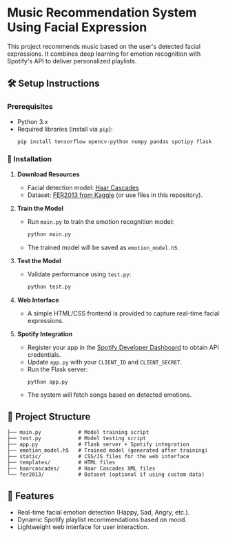 # Music Recommendation System Using Facial Expression  

This project recommends music based on the user's detected facial expressions. It combines deep learning for emotion recognition with Spotify's API to deliver personalized playlists.  

## 🛠️ Setup Instructions  

### Prerequisites  
- Python 3.x  
- Required libraries (install via `pip`):  
  ```bash
  pip install tensorflow opencv-python numpy pandas spotipy flask
  ```

### 🚀 Installation  
1. **Download Resources**  
   - Facial detection model: [Haar Cascades](https://github.com/opencv/opencv/tree/master/data/haarcascades)  
   - Dataset: [FER2013 from Kaggle](https://www.kaggle.com/datasets/msambare/fer2013) (or use files in this repository).  

2. **Train the Model**  
   - Run `main.py` to train the emotion recognition model:  
     ```bash
     python main.py
     ```  
   - The trained model will be saved as `emotion_model.h5`.  

3. **Test the Model**  
   - Validate performance using `test.py`:  
     ```bash
     python test.py
     ```  

4. **Web Interface**  
   - A simple HTML/CSS frontend is provided to capture real-time facial expressions.  

5. **Spotify Integration**  
   - Register your app in the [Spotify Developer Dashboard](https://developer.spotify.com/) to obtain API credentials.  
   - Update `app.py` with your `CLIENT_ID` and `CLIENT_SECRET`.  
   - Run the Flask server:  
     ```bash
     python app.py
     ```  
   - The system will fetch songs based on detected emotions.  

## 📂 Project Structure  
```
├── main.py            # Model training script  
├── test.py            # Model testing script  
├── app.py             # Flask server + Spotify integration  
├── emotion_model.h5   # Trained model (generated after training)  
├── static/            # CSS/JS files for the web interface  
├── templates/         # HTML files  
├── haarcascades/      # Haar Cascades XML files  
└── fer2013/           # Dataset (optional if using custom data)  
```

## 🌟 Features  
- Real-time facial emotion detection (Happy, Sad, Angry, etc.).  
- Dynamic Spotify playlist recommendations based on mood.  
- Lightweight web interface for user interaction.  
